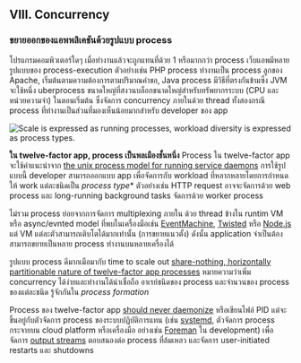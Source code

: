 ## VIII. Concurrency
### ขยายออกของแอพพลิเคชันด้วยรูปแบบ process

โปรแกรมคอมพิวเตอร์ใดๆ เมื่อทำงานแล้วจะถูกแทนที่ด้วย 1 หรือมากกว่า process เว็บแอพมีหลายรูปแบบของ process-execution ตัวอย่างเช่น PHP process ทำงานเป็น process ลูกของ Apache, เริ่มต้นตามความต้องการตามปริมาณคำขอ, Java process มีวิธีที่ตรงกันข้ามซึ่ง JVM จะใช้หนึ่ง uberprocess ขนาดใหญ่ที่สงวนบล็อกขนาดใหญ่สำหรับทรัพยากรระบบ (CPU และหน่วยความจำ) ในตอนเริ่มต้น ซึ่งจัดการ concurrency ภายในด้วย thread ทั้งสองกรณี process ที่ทำงานเป็นส่วนที่มองเห็นน้อยมากสำหรับ developer ของ app

![Scale is expressed as running processes, workload diversity is expressed as process types.](/images/process-types.png)

**ใน twelve-factor app, process เป็นพลเมืองชั้นหนึ่ง** Process ใน twelve-factor app จะใช้คำแนะนำจาก [the unix process model for running service daemons](https://adam.herokuapp.com/past/2011/5/9/applying_the_unix_process_model_to_web_apps/) การใช้รูปแบบนี้ developer สามารถออกแบบ app เพื่อจัดการกับ workload ที่หลากหลายโดยการกำหนดให้ work แต่ละชนิดเป็น *process type** ตัวอย่างเช่น HTTP request อาจจะจัดการด้วย web process และ long-running background tasks จัดการด้วย worker process

ไม่รวม process ย่อยจากการจัดการ multiplexing ภายใน ด้วย thread ข้างใน runtim VM หรือ async/evnted model ที่พบในเครื่องมือเช่น [EventMachine](https://github.com/eventmachine/eventmachine), [Twisted](http://twistedmatrix.com/trac/) หรือ [Node.js](http://nodejs.org/) แต่ VM แต่ละตัวสามารถเติบโตได้มากเท่านั้น (การขยายแนวตั้ง) ดังนั้น application จำเป็นต้องสามารถขยายเป็นหลาย process ทำงานบนหลายเครื่องได้

รูปแบบ process ดีมากเมือมากับ time to scale out [share-nothing, horizontally partitionable nature of twelve-factor app processes](./processes) หมายความว่าเพิ่ม concurrency ได้ง่ายและทำงานได้น่าเชื่อถือ อาเรย์ชนิดของ process และจำนวนของ process ของแต่ละชนิด รู้จักกันใน *process formation*

Process ของ twelve-factor app [should never daemonize](http://dustin.sallings.org/2010/02/28/running-processes.html) หรือเขียนไฟล์ PID แต่จะขึ้นอยู่กับตัวจัดการ process ของระบบปฏิบัติการแทน (เช่น [systemd](https://www.freedesktop.org/wiki/Software/systemd/), ตัวจัดการ process กระจายบน cloud platform หรือเครื่องมือ อย่างเช่น [Foreman](http://blog.daviddollar.org/2011/05/06/introducing-foreman.html) ใน development) เพื่อจัดการ [output streams](./logs) ตอบสนองต่อ process ที่ล้มเหลว และจัดการ user-initiated restarts และ shutdowns

